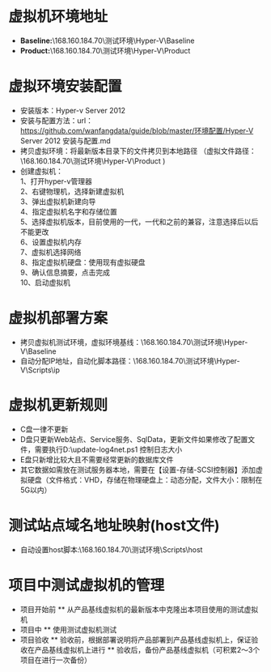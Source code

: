 # 虚拟机环境地址
- **Baseline:**\\168.160.184.70\测试环境\Hyper-V\Baseline
- **Product:**\\168.160.184.70\测试环境\Hyper-V\Product 

# 虚拟环境安装配置 
* 安装版本：Hyper-v Server 2012 
* 安装与配置方法：url：https://github.com/wanfangdata/guide/blob/master/环境配置/Hyper-V Server 2012 安装与配置.md
* 拷贝虚拟环境：将最新版本目录下的文件拷贝到本地路径 （虚拟文件路径：\\168.160.184.70\测试环境\Hyper-V\Product )
* 创建虚拟机：  
1、打开hyper-v管理器  
2、右键物理机，选择新建虚拟机  
3、弹出虚拟机新建向导  
4、指定虚拟机名字和存储位置  
5、选择虚拟机版本，目前使用的一代，一代和之前的兼容，注意选择后以后不能更改   
6、设置虚拟机内存    
7、虚拟机选择网络  
8、指定虚拟机硬盘：使用现有虚拟硬盘  
9、确认信息摘要，点击完成  
10、启动虚拟机  

# 虚拟机部署方案 
* 拷贝虚拟机测试环境，虚拟环境基线：\\168.160.184.70\测试环境\Hyper-V\Baseline  
* 自动分配IP地址，自动化脚本路径：\\168.160.184.70\测试环境\Hyper-V\Scripts\ip 

# 虚拟机更新规则 
* C盘一律不更新
* D盘只更新Web站点、Service服务、SqlData，更新文件如果修改了配置文件，需要执行D:\update-log4net.ps1 控制日志大小
* E盘只新增比较大且不需要经常更新的数据库文件<br> 
* 其它数据如需放在测试服务器本地，需要在【设置-存储-SCSI控制器】添加虚拟硬盘（文件格式：VHD，存储在物理硬盘上：动态分配，文件大小：限制在5G以内） 

# 测试站点域名地址映射(host文件)
* 自动设置host脚本:\\168.160.184.70\测试环境\Scripts\host 

# 项目中测试虚拟机的管理 
* 项目开始前 
** 从产品基线虚拟机的最新版本中克隆出本项目使用的测试虚拟机 
* 项目中 
** 使用测试虚拟机测试 
* 项目验收 
** 验收前，根据部署说明将产品部署到产品基线虚拟机上，保证验收在产品基线虚拟机上进行 ** 验收后，备份产品基线虚拟机（可积累2～3个项目在进行一次备份）
